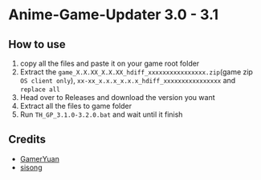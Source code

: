 # Anime-Game-Updater 3.0 - 3.1

## How to use

1. copy all the files and paste it on your game root folder
2. Extract the `game_X.X.XX_X.X.XX_hdiff_xxxxxxxxxxxxxxxx.zip`(game zip `OS client only`), `xx-xx_x.x.x_x.x.x_hdiff_xxxxxxxxxxxxxxxx`  and `replace all`
3. Head over to Releases and download the version you want
4. Extract all the files to game folder
5. Run `TH_GP_3.1.0-3.2.0.bat` and wait until it finish

## Credits

- [GamerYuan](https://github.com/GamerYuan)
- [sisong](https://github.com/sisong)
